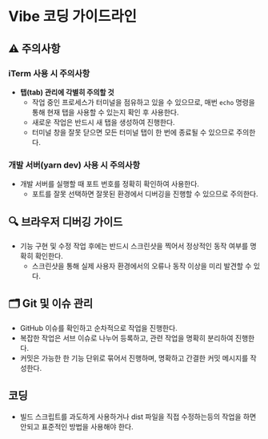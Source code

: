 # Vibe 코딩 가이드라인

## ⚠️ 주의사항

### iTerm 사용 시 주의사항
- **탭(tab) 관리에 각별히 주의할 것**
  - 작업 중인 프로세스가 터미널을 점유하고 있을 수 있으므로, 매번 `echo` 명령을 통해 현재 탭을 사용할 수 있는지 확인 후 사용한다.
  - 새로운 작업은 반드시 새 탭을 생성하여 진행한다.
  - 터미널 창을 잘못 닫으면 모든 터미널 탭이 한 번에 종료될 수 있으므로 주의한다.

### 개발 서버(yarn dev) 사용 시 주의사항
- 개발 서버를 실행할 때 포트 번호를 정확히 확인하여 사용한다.
  - 포트를 잘못 선택하면 잘못된 환경에서 디버깅을 진행할 수 있으므로 주의한다.

## 🔍 브라우저 디버깅 가이드
- 기능 구현 및 수정 작업 후에는 반드시 스크린샷을 찍어서 정상적인 동작 여부를 명확히 확인한다.
  - 스크린샷을 통해 실제 사용자 환경에서의 오류나 동작 이상을 미리 발견할 수 있다.

## 🗂️ Git 및 이슈 관리
- GitHub 이슈를 확인하고 순차적으로 작업을 진행한다.
- 복잡한 작업은 서브 이슈로 나누어 등록하고, 관련 작업을 명확히 분리하여 진행한다.
- 커밋은 가능한 한 기능 단위로 묶어서 진행하며, 명확하고 간결한 커밋 메시지를 작성한다.

## 코딩
 - 빌드 스크립트를 과도하게 사용하거나 dist 파일을 직접 수정하는등의 작업을 하면 안되고 표준적인 방법을 사용해야 한다.
